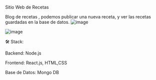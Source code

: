 Sitio Web de Recetas
 
 Blog de recetas , podemos publicar una nueva receta, y ver las recetas guardadas en la base de datos.
![image](https://github.com/Agustina-Flores/MERN-Articulos/assets/28354189/d4995122-8fa8-4875-8fe1-c353e00d9798)

![image](https://github.com/Agustina-Flores/MERN-Articulos/assets/28354189/59c82182-3be4-4a3b-a6d2-f732d7fe5fb6)

🛠️ Stack:

Backend: Node.js

Frontend: React.js, HTML,CSS

Base de Datos: Mongo DB

 
